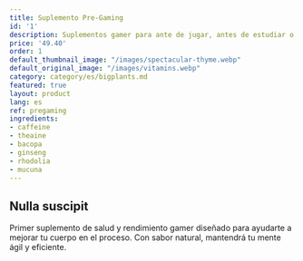 ```yaml
---
title: Suplemento Pre-Gaming
id: '1'
description: Suplementos gamer para ante de jugar, antes de estudiar o antes de trabajar. Concentración máxima.
price: '49.40'
order: 1
default_thumbnail_image: "/images/spectacular-thyme.webp"
default_original_image: "/images/vitamins.webp"
category: category/es/bigplants.md
featured: true
layout: product
lang: es
ref: pregaming
ingredients:
- caffeine
- theaine
- bacopa
- ginseng
- rhodolia
- mucuna
---
```


## Nulla suscipit

Primer suplemento de salud y rendimiento gamer diseñado para ayudarte a mejorar tu cuerpo en el proceso. Con sabor natural, mantendrá tu mente ágil y eficiente.